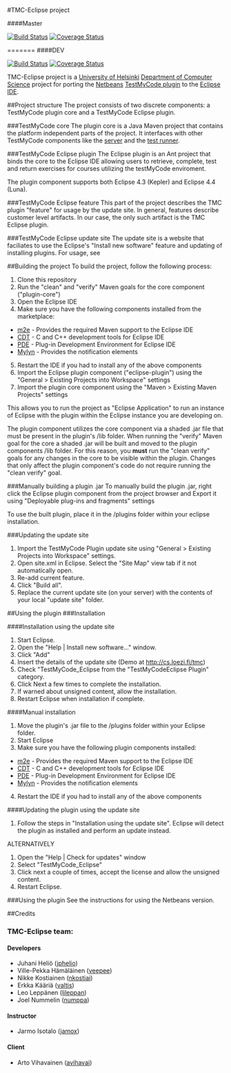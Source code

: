 #TMC-Eclipse project

####Master  

[![Build Status](https://travis-ci.org/tmc-eclipse/tmc-eclipse.svg?branch=master)](https://travis-ci.org/tmc-eclipse/tmc-eclipse)
[![Coverage Status](https://coveralls.io/repos/tmc-eclipse/tmc-eclipse/badge.png?branch=master)](https://coveralls.io/r/tmc-eclipse/tmc-eclipse?branch=master)

=======
####DEV  

[![Build Status](https://travis-ci.org/tmc-eclipse/tmc-eclipse.svg?branch=DEV)](https://travis-ci.org/tmc-eclipse/tmc-eclipse)
[![Coverage Status](https://coveralls.io/repos/tmc-eclipse/tmc-eclipse/badge.png?branch=DEV)](https://coveralls.io/r/tmc-eclipse/tmc-eclipse?branch=DEV)

TMC-Eclipse project is a [University of Helsinki](http://helsinki.fi/university) [Department of Computer Science](http://cs.helsinki.fi) project for porting the [Netbeans](https://netbeans.org/) [TestMyCode plugin](https://github.com/testmycode/tmc-netbeans) to the [Eclipse IDE](http://www.eclipse.org/).

##Project structure
The project consists of two discrete components: a TestMyCode plugin core and a TestMyCode Eclipse plugin.

###TestMyCode core
The plugin core is a Java Maven project that contains the platform independent parts of the project. It interfaces with other TestMyCode components like the [server](https://github.com/testmycode/tmc-server) and the [test runner](https://github.com/testmycode/tmc-junit-runner).

###TestMyCode Eclipse plugin
The Eclipse plugin is an Ant project that binds the core to the Eclipse IDE allowing users to retrieve, complete, test and return exercises for courses utilizing the testMyCode enviroment.

The plugin component supports both Eclipse 4.3 (Kepler) and Eclipse 4.4 (Luna).

###TestMyCode Eclipse feature
This part of the project describes the TMC plugin "feature" for usage by the update site. In general, features describe customer level artifacts. In our case, the only such artifact is the TMC Eclipse plugin.

###TestMyCode Eclipse update site
The update site is a website that faciliates to use the Eclipse's "Install new software" feature and updating of installing plugins. For usage, see 

##Building the project
To build the project, follow the following process:

1. Clone this repository
2. Run the "clean" and "verify" Maven goals for the core component ("plugin-core")
3. Open the Eclipse IDE
4. Make sure you have the following components installed from the marketplace:
 * [m2e](https://www.eclipse.org/m2e/) - Provides the required Maven support to the Eclipse IDE
 * [CDT](https://www.eclipse.org/cdt/) - C and C++ development tools for Eclipse IDE
 * [PDE](https://www.eclipse.org/pde/) - Plug-in Development Environment for Eclipse IDE
 * [Mylyn](http://www.eclipse.org/mylyn/) - Provides the notification elements
5. Restart the IDE if you had to install any of the above components
6. Import the Eclipse plugin component ("eclipse-plugin") using the "General > Existing Projects into Workspace" settings
7. Import the plugin core component using the "Maven > Existing Maven Projects" settings

This allows you to run the project as "Eclipse Application" to run an instance of Eclipse with the plugin within the Eclipse instance you are developing on.

The plugin component utilizes the core component via a shaded .jar file that must be present in the plugin's /lib folder. When running the "verify" Maven goal for the core a shaded .jar will be built and moved to the plugin components /lib folder. For this reason, you **must** run the "clean verify" goals for any changes in the core to be visible within the plugin. Changes that only affect the plugin component's code do not require running the "clean verify" goal.

###Manually building a plugin .jar
To manually build the plugin .jar, right click the Eclipse plugin component from the project browser and Export it using "Deployable plug-ins and fragments" settings

To use the built plugin, place it in the /plugins folder within your eclipse installation.

###Updating the update site
1. Import the TestMyCode Plugin update site using "General > Existing Projects into Workspace" settings.
2. Open site.xml in Eclipse. Select the "Site Map" view tab if it not automatically open.
3. Re-add current feature.
4. Click "Build all".
5. Replace the current update site (on your server) with the contents of your local "update site" folder.

##Using the plugin
###Installation

####Installation using the update site
1. Start Eclipse.
2. Open the "Help | Install new software..." window.
3. Click "Add"
4. Insert the details of the update site (Demo at http://cs.loezi.fi/tmc)
5. Check "TestMyCode_Eclipse from the "TestMyCodeEclipse Plugin" category.
6. Click Next a few times to complete the installation.
7. If warned about unsigned content, allow the installation.
8. Restart Eclipse when installation if complete.

####Manual installation
1. Move the plugin's .jar file to the /plugins folder within your Eclipse folder.
2. Start Eclipse
3. Make sure you have the following plugin components installed:
 * [m2e](https://www.eclipse.org/m2e/) - Provides the required Maven support to the Eclipse IDE
 * [CDT](https://www.eclipse.org/cdt/) - C and C++ development tools for Eclipse IDE
 * [PDE](https://www.eclipse.org/pde/) - Plug-in Development Environment for Eclipse IDE
 * [Mylyn](http://www.eclipse.org/mylyn/) - Provides the notification elements
4. Restart the IDE if you had to install any of the above components

####Updating the plugin using the update site
1. Follow the steps in "Installation using the update site". Eclipse will detect the plugin as installed and perform an update instead.

ALTERNATIVELY

1. Open the "Help | Check for updates" window
2. Select "TestMyCode_Eclipse"
3. Click next a couple of times, accept the license and allow the unsigned content.
4. Restart Eclipse.

###Using the plugin
See the instructions for using the Netbeans version.

##Credits
### TMC-Eclipse team:

#### Developers

* Juhani Heliö ([jphelio](https://github.com/jphelio))
* Ville-Pekka Hämäläinen ([veepee](https://github.com/veepee))
* Nikke Kostiainen ([nkostiai](https://github.com/nkostiai))
* Erkka Kääriä ([valtis](https://github.com/valtis))
* Leo Leppänen ([ljleppan](https://github.com/ljleppan/))
* Joel Nummelin ([numppa](https://github.com/numppa))

#### Instructor

* Jarmo Isotalo ([jamox](https://github.com/jamox))

#### Client

* Arto Vihavainen ([avihavai](https://github.com/avihavai))
